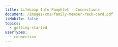 ```yaml
---
title: LifeLoop Info Pamphlet - Connections
document: /images/cms/family-member-rack-card.pdf
isMobile: false
topics:
  - getting-started
userTypes:
  - connection
---
```

